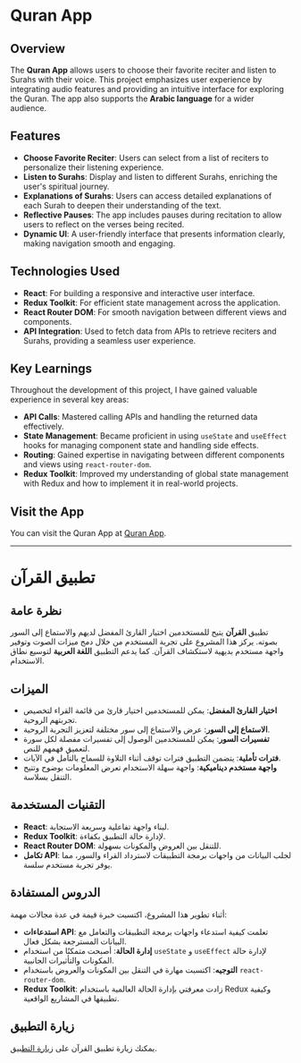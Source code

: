 # Quran App

## Overview
The **Quran App** allows users to choose their favorite reciter and listen to Surahs with their voice. This project emphasizes user experience by integrating audio features and providing an intuitive interface for exploring the Quran. The app also supports the **Arabic language** for a wider audience.

## Features
- **Choose Favorite Reciter**: Users can select from a list of reciters to personalize their listening experience.
- **Listen to Surahs**: Display and listen to different Surahs, enriching the user's spiritual journey.
- **Explanations of Surahs**: Users can access detailed explanations of each Surah to deepen their understanding of the text.
- **Reflective Pauses**: The app includes pauses during recitation to allow users to reflect on the verses being recited.
- **Dynamic UI**: A user-friendly interface that presents information clearly, making navigation smooth and engaging.

## Technologies Used
- **React**: For building a responsive and interactive user interface.
- **Redux Toolkit**: For efficient state management across the application.
- **React Router DOM**: For smooth navigation between different views and components.
- **API Integration**: Used to fetch data from APIs to retrieve reciters and Surahs, providing a seamless user experience.

## Key Learnings
Throughout the development of this project, I have gained valuable experience in several key areas:
- **API Calls**: Mastered calling APIs and handling the returned data effectively.
- **State Management**: Became proficient in using `useState` and `useEffect` hooks for managing component state and handling side effects.
- **Routing**: Gained expertise in navigating between different components and views using `react-router-dom`.
- **Redux Toolkit**: Improved my understanding of global state management with Redux and how to implement it in real-world projects.

## Visit the App
You can visit the Quran App at [Quran App](https://bilalben23.github.io/Quran/).

---

# تطبيق القرآن

## نظرة عامة
تطبيق **القرآن** يتيح للمستخدمين اختيار القارئ المفضل لديهم والاستماع إلى السور بصوته. يركز هذا المشروع على تجربة المستخدم من خلال دمج ميزات الصوت وتوفير واجهة مستخدم بديهية لاستكشاف القرآن. كما يدعم التطبيق **اللغة العربية** لتوسيع نطاق الاستخدام.

## الميزات
- **اختيار القارئ المفضل**: يمكن للمستخدمين اختيار قارئ من قائمة القراء لتخصيص تجربتهم الروحية.
- **الاستماع إلى السور**: عرض والاستماع إلى سور مختلفة لتعزيز التجربة الروحية.
- **تفسيرات السور**: يمكن للمستخدمين الوصول إلى تفسيرات مفصلة لكل سورة لتعميق فهمهم للنص.
- **فترات تأملية**: يتضمن التطبيق فترات توقف أثناء التلاوة للسماح بالتأمل في الآيات.
- **واجهة مستخدم ديناميكية**: واجهة سهلة الاستخدام تعرض المعلومات بوضوح وتتيح التنقل بسلاسة.

## التقنيات المستخدمة
- **React**: لبناء واجهة تفاعلية وسريعة الاستجابة.
- **Redux Toolkit**: لإدارة حالة التطبيق بكفاءة.
- **React Router DOM**: للتنقل بين العروض والمكونات بسهولة.
- **تكامل API**: لجلب البيانات من واجهات برمجة التطبيقات لاسترداد القراء والسور، مما يوفر تجربة مستخدم سلسة.

## الدروس المستفادة
أثناء تطوير هذا المشروع، اكتسبت خبرة قيمة في عدة مجالات مهمة:
- **استدعاءات API**: تعلمت كيفية استدعاء واجهات برمجة التطبيقات والتعامل مع البيانات المسترجعة بشكل فعال.
- **إدارة الحالة**: أصبحت متمكنًا من استخدام `useState` و `useEffect` لإدارة حالة المكونات والتأثيرات الجانبية.
- **التوجيه**: اكتسبت مهارة في التنقل بين المكونات والعروض باستخدام `react-router-dom`.
- **Redux Toolkit**: زادت معرفتي بإدارة الحالة العالمية باستخدام Redux وكيفية تطبيقها في المشاريع الواقعية.

## زيارة التطبيق
يمكنك زيارة تطبيق القرآن على [زيارة التطبيق](https://bilalben23.github.io/Quran/).
